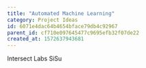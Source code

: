 ```yaml
---
title: "Automated Machine Learning"
category: Project Ideas
id: 6071e4dac64b4654bface79db4c92967
parent_id: cf710e097645477c9695efb32f07de22
created_at: 1572637943681
---
```


Intersect Labs
SiSu

                